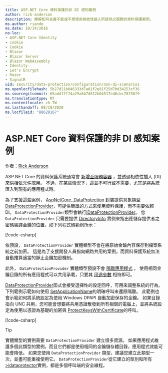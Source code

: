 ```yaml
---
title: ASP.NET Core 資料保護的非 DI 感知案例
author: rick-anderson
description: 瞭解如何支援不能或不想使用相依性插入所提供之服務的資料保護案例。
ms.author: riande
ms.date: 10/14/2016
no-loc:
- ASP.NET Core Identity
- cookie
- Cookie
- Blazor
- Blazor Server
- Blazor WebAssembly
- Identity
- Let's Encrypt
- Razor
- SignalR
uid: security/data-protection/configuration/non-di-scenarios
ms.openlocfilehash: 5b27d21b046333d7a01f2e81f25d7bd34253cf36
ms.sourcegitcommit: 65add17f74a29a647d812b04517e46cbc78258f9
ms.translationtype: MT
ms.contentlocale: zh-TW
ms.lasthandoff: 08/19/2020
ms.locfileid: "88629167"
---
```

# <a name="non-di-aware-scenarios-for-data-protection-in-aspnet-core"></a>ASP.NET Core 資料保護的非 DI 感知案例

作者：[Rick Anderson](https://twitter.com/RickAndMSFT)

ASP.NET Core 的資料保護系統通常會 [新增至服務容器](xref:security/data-protection/consumer-apis/overview) ，並透過相依性插入 (DI) 來供相依元件取用。 不過，在某些情況下，這並不可行或不需要，尤其是將系統匯入到現有的應用程式時。

為了支援這些案例， [AspNetCore. DataProtection](https://www.nuget.org/packages/Microsoft.AspNetCore.DataProtection.Extensions/) 封裝提供具象類型 [DataProtectionProvider](/dotnet/api/Microsoft.AspNetCore.DataProtection.DataProtectionProvider)，可提供簡單的方式來使用資料保護，而不需要依賴 DI。 `DataProtectionProvider`類型會執行[IDataProtectionProvider](/dotnet/api/microsoft.aspnetcore.dataprotection.idataprotectionprovider)。 您 `DataProtectionProvider` 只需要提供 [DirectoryInfo](/dotnet/api/system.io.directoryinfo) 實例來指出應儲存提供者之密碼編譯金鑰的位置，如下列程式碼範例所示：

[!code-csharp[](non-di-scenarios/_static/nodisample1.cs)]

依預設， `DataProtectionProvider` 實體類型不會在將原始金鑰內容保存到檔案系統之前加密。 這是為了支援開發人員指向網路共用的案例，而資料保護系統無法自動推算適當的靜止金鑰加密機制。

此外， `DataProtectionProvider` 實體類型預設不會 [隔離應用程式](xref:security/data-protection/configuration/overview#per-application-isolation) 。 使用相同金鑰目錄的所有應用程式可以共用承載，只要其 [用途參數](xref:security/data-protection/consumer-apis/purpose-strings) 相符即可。

[DataProtectionProvider](/dotnet/api/microsoft.aspnetcore.dataprotection.dataprotectionprovider)函式會接受選擇性的設定回呼，可用來調整系統的行為。 下列範例示範如何使用 [SetApplicationName](/dotnet/api/microsoft.aspnetcore.dataprotection.dataprotectionbuilderextensions.setapplicationname)的明確呼叫來還原隔離。 此範例也會示範如何將系統設定為使用 Windows DPAPI 自動加密保存的金鑰。 如果目錄指向 UNC 共用，您可能會想要將共用憑證散發到所有相關的電腦上，並將系統設定為使用以憑證為基礎的加密與 [ProtectKeysWithCertificate](/dotnet/api/microsoft.aspnetcore.dataprotection.dataprotectionbuilderextensions.protectkeyswithcertificate)的呼叫。

[!code-csharp[](non-di-scenarios/_static/nodisample2.cs)]

> [!TIP]
> 實體類型的實例需要 `DataProtectionProvider` 建立很多資源。 如果應用程式維護多個此類型的實例，而且它們都是使用相同的金鑰儲存體目錄，應用程式效能可能會降低。 如果您使用 `DataProtectionProvider` 類型，建議您建立此類型一次，並盡可能重複使用它。 `DataProtectionProvider`從它建立的型別和所有[>idataprotector](/dotnet/api/microsoft.aspnetcore.dataprotection.idataprotector)實例，都是多個呼叫端的安全線程。
